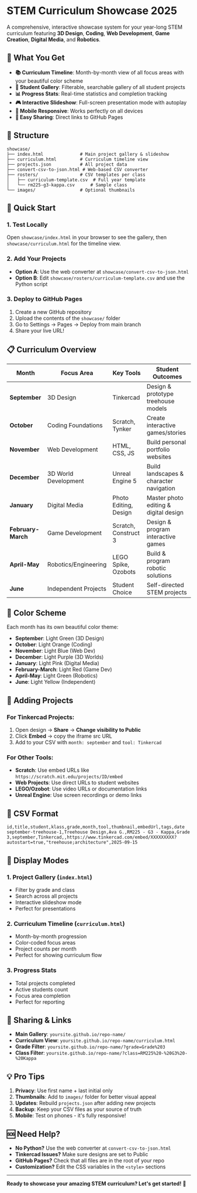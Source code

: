 # STEM Curriculum Showcase 2025

A comprehensive, interactive showcase system for your year-long STEM curriculum featuring **3D Design**, **Coding**, **Web Development**, **Game Creation**, **Digital Media**, and **Robotics**.

## 🎯 What You Get

- **📚 Curriculum Timeline**: Month-by-month view of all focus areas with your beautiful color scheme
- **🎨 Student Gallery**: Filterable, searchable gallery of all student projects
- **📊 Progress Stats**: Real-time statistics and completion tracking
- **🎮 Interactive Slideshow**: Full-screen presentation mode with autoplay
- **📱 Mobile Responsive**: Works perfectly on all devices
- **🔗 Easy Sharing**: Direct links to GitHub Pages

## 📁 Structure
```
showcase/
├── index.html              # Main project gallery & slideshow
├── curriculum.html         # Curriculum timeline view
├── projects.json           # All project data
├── convert-csv-to-json.html # Web-based CSV converter
├── rosters/                # CSV templates per class
│   ├── curriculum-template.csv  # Full year template
│   └── rm225-g3-kappa.csv      # Sample class
└── images/                 # Optional thumbnails
```

## 🚀 Quick Start

### 1. Test Locally
Open `showcase/index.html` in your browser to see the gallery, then `showcase/curriculum.html` for the timeline view.

### 2. Add Your Projects
- **Option A**: Use the web converter at `showcase/convert-csv-to-json.html`
- **Option B**: Edit `showcase/rosters/curriculum-template.csv` and use the Python script

### 3. Deploy to GitHub Pages
1. Create a new GitHub repository
2. Upload the contents of the `showcase/` folder
3. Go to Settings → Pages → Deploy from main branch
4. Share your live URL!

## 📋 Curriculum Overview

| Month | Focus Area | Key Tools | Student Outcomes |
|-------|------------|-----------|------------------|
| **September** | 3D Design | Tinkercad | Design & prototype treehouse models |
| **October** | Coding Foundations | Scratch, Tynker | Create interactive games/stories |
| **November** | Web Development | HTML, CSS, JS | Build personal portfolio websites |
| **December** | 3D World Development | Unreal Engine 5 | Build landscapes & character navigation |
| **January** | Digital Media | Photo Editing, Design | Master photo editing & digital design |
| **February-March** | Game Development | Scratch, Construct 3 | Design & program interactive games |
| **April-May** | Robotics/Engineering | LEGO Spike, Ozobots | Build & program robotic solutions |
| **June** | Independent Projects | Student Choice | Self-directed STEM projects |

## 🎨 Color Scheme
Each month has its own beautiful color theme:
- **September**: Light Green (3D Design)
- **October**: Light Orange (Coding)
- **November**: Light Blue (Web Dev)
- **December**: Light Purple (3D Worlds)
- **January**: Light Pink (Digital Media)
- **February-March**: Light Red (Game Dev)
- **April-May**: Light Green (Robotics)
- **June**: Light Yellow (Independent)

## 📝 Adding Projects

### For Tinkercad Projects:
1. Open design → **Share** → **Change visibility to Public**
2. Click **Embed** → copy the iframe src URL
3. Add to your CSV with `month: september` and `tool: Tinkercad`

### For Other Tools:
- **Scratch**: Use embed URLs like `https://scratch.mit.edu/projects/ID/embed`
- **Web Projects**: Use direct URLs to student websites
- **LEGO/Ozobot**: Use video URLs or documentation links
- **Unreal Engine**: Use screen recordings or demo links

## 🔧 CSV Format
```csv
id,title,student,klass,grade,month,tool,thumbnail,embedUrl,tags,date
september-treehouse-1,Treehouse Design,Ava G.,RM225 - G3 - Kappa,Grade 3,september,Tinkercad,,https://www.tinkercad.com/embed/XXXXXXXXX?autostart=true,"treehouse;architecture",2025-09-15
```

## 🎯 Display Modes

### 1. **Project Gallery** (`index.html`)
- Filter by grade and class
- Search across all projects
- Interactive slideshow mode
- Perfect for presentations

### 2. **Curriculum Timeline** (`curriculum.html`)
- Month-by-month progression
- Color-coded focus areas
- Project counts per month
- Perfect for showing curriculum flow

### 3. **Progress Stats**
- Total projects completed
- Active students count
- Focus area completion
- Perfect for reporting

## 🔗 Sharing & Links

- **Main Gallery**: `yoursite.github.io/repo-name/`
- **Curriculum View**: `yoursite.github.io/repo-name/curriculum.html`
- **Grade Filter**: `yoursite.github.io/repo-name/?grade=Grade%203`
- **Class Filter**: `yoursite.github.io/repo-name/?class=RM225%20-%20G3%20-%20Kappa`

## 💡 Pro Tips

1. **Privacy**: Use first name + last initial only
2. **Thumbnails**: Add to `images/` folder for better visual appeal
3. **Updates**: Rebuild `projects.json` after adding new projects
4. **Backup**: Keep your CSV files as your source of truth
5. **Mobile**: Test on phones - it's fully responsive!

## 🆘 Need Help?

- **No Python?** Use the web converter at `convert-csv-to-json.html`
- **Tinkercad Issues?** Make sure designs are set to Public
- **GitHub Pages?** Check that all files are in the root of your repo
- **Customization?** Edit the CSS variables in the `<style>` sections

---

**Ready to showcase your amazing STEM curriculum? Let's get started!** 🚀

